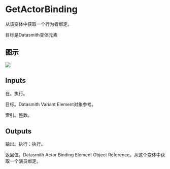 # GetActorBinding

从该变体中获取一个行为者绑定。

目标是Datasmith变体元素

## 图示

![]($-20221218-18364276.png)

## Inputs

在。执行。

目标。Datasmith Variant Element对象参考。

索引。整数。 

## Outputs

输出。执行：执行。

返回值。Datasmith Actor Binding Element Object Reference。从这个变体中获取一个演员绑定。
